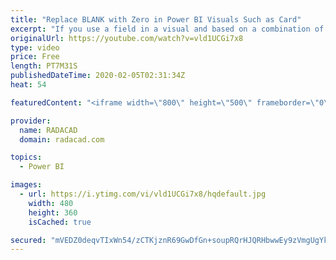 ```yaml
---
title: "Replace BLANK with Zero in Power BI Visuals Such as Card"
excerpt: "If you use a field in a visual and based on a combination of slicer selection, that field doesn't have any value, you might see blank in the visual. If you want to replace that blank to zero, here is a trick for you. a very simple trick that you can use anywhere easily. Read more details in my blog post,"
originalUrl: https://youtube.com/watch?v=vld1UCGi7x8
type: video
price: Free
length: PT7M31S
publishedDateTime: 2020-02-05T02:31:34Z
heat: 54

featuredContent: "<iframe width=\"800\" height=\"500\" frameborder=\"0\" src=\"https://www.youtube.com/embed/vld1UCGi7x8\" allow=\"accelerometer; autoplay; encrypted-media; gyroscope; picture-in-picture\" allowfullscreen></iframe>"

provider:
  name: RADACAD
  domain: radacad.com

topics:
  - Power BI

images:
  - url: https://i.ytimg.com/vi/vld1UCGi7x8/hqdefault.jpg
    width: 480
    height: 360
    isCached: true

secured: "mVEDZ0deqvTIxWn54/zCTKjznR69GwDfGn+soupRQrHJQRHbwwEy9zVmgUgYkMAATV3C8cJU7uDVEvZy2MhUHGA0vC91hr3KVbN7Cpa+4phpo2YTaRgi8Bwxwhh0fwm5h4NFSFOBv401+/UJUAYaony2xYKvCHqhL/piRbrC3+TAhC4IJyG4D/bc7Iz+LZQJ4UkviCRnoksJsh0U7lBLzPPxG1W7NhYObu2BzAYr+YIZKNsQsQ9VHr9NypGwo9VJYlzn0r/uQCl94MxfgC7xYapYw0bB3w/SQ38iXDxFcDm58Q0VpxekA8ZSepHhwZ51ViU80rWt7ARiToxEV+o7nzEF1gHRA4jm7EQX0NdEMzIlmj7jPYZfv/JJkpE3ymA+SLo6ENCcncd76OMeEoZe5DQHgYV8e7tmntcslKnk1Kg=;vzcdAK/GL/7jyJLW8AmXEw=="
---
```


